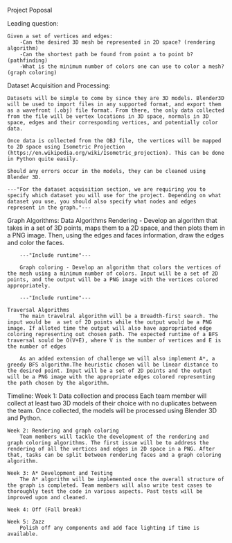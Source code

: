 Project Poposal

Leading question:

    Given a set of vertices and edges:
        -Can the desired 3D mesh be represented in 2D space? (rendering algorithm)
        -Can the shortest path be found from point a to point b? (pathfinding)
        -What is the minimum number of colors one can use to color a mesh? (graph coloring)


Dataset Acquisition and Processing:

    Datasets will be simple to come by since they are 3D models. Blender3D will be used to import files in any supported format, and export them as a wavefront (.obj) file format. From there, the only data collected from the file will be vertex locations in 3D space, normals in 3D space, edges and their corresponding vertices, and potentially color data.
 
    Once data is collected from the OBJ file, the vertices will be mapped to 2D space using Isometric Projection (https://en.wikipedia.org/wiki/Isometric_projection). This can be done in Python quite easily.
 
    Should any errors occur in the models, they can be cleaned using Blender 3D.

    ---"For the dataset acquisition section, we are requiring you to specify which dataset you will use for the project. Depending on what dataset you use, you should also specify what nodes and edges represent in the graph."---



Graph Algorithms:
    Data Algorithms
       	Rendering - Develop an algorithm that takes in a set of 3D points, maps them to a 2D space, and then plots them in a PNG image. Then, using the edges and faces information, draw the edges and color the faces.
       	
        ---"Include runtime"---
           
        Graph coloring - Develop an algorithm that colors the vertices of the mesh using a minimum number of colors. Input will be a set of 2D points, and the output will be a PNG image with the vertices colored appropriately.
 
        ---"Include runtime"---

    Traversal Algorithms
        The main travelral algorithm will be a Breadth-first search. The input would be  a set of 2D points while the output would be a PNG image. If alloted time the output will also have appropriated edge coloring representing out chosen path. The expected runtime of a BFS traversal sould be O(V+E), where V is the number of vertices and E is the number of edges

        As an added extension of challenge we will also implement A*, a greedy BFS algorithm.The heuristic chosen will be linear distance to the desired point. Input will be a set of 2D points and the output will be a PNG image with the appropriate edges colored representing the path chosen by the algorithm.


Timeline:
    Week 1: Data collection and process
       	Each team member will collect at least two 3D models of their choice with no duplicates between the team. Once collected, the models will be processed using Blender 3D and Python.
 
    Week 2: Rendering and graph coloring
       	Team members will tackle the development of the rendering and graph coloring algorithms. The first issue will be to address the rendering of all the vertices and edges in 2D space in a PNG. After that, tasks can be split between rendering faces and a graph coloring algorithm.
 
    Week 3: A* Development and Testing
       	The A* algorithm will be implemented once the overall structure of the graph is completed. Team members will also write test cases to thoroughly test the code in various aspects. Past tests will be improved upon and cleaned.
 
    Week 4: Off (Fall break)
 
    Week 5: Zazz
       	Polish off any components and add face lighting if time is available.

